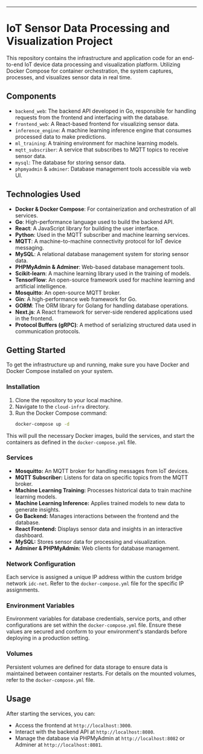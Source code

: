 ---

# IoT Sensor Data Processing and Visualization Project

This repository contains the infrastructure and application code for an end-to-end IoT device data processing and visualization platform. Utilizing Docker Compose for container orchestration, the system captures, processes, and visualizes sensor data in real time.

## Components

- `backend_web`: The backend API developed in Go, responsible for handling requests from the frontend and interfacing with the database.
- `frontend_web`: A React-based frontend for visualizing sensor data.
- `inference_engine`: A machine learning inference engine that consumes processed data to make predictions.
- `ml_training`: A training environment for machine learning models.
- `mqtt_subscriber`: A service that subscribes to MQTT topics to receive sensor data.
- `mysql`: The database for storing sensor data.
- `phpmyadmin` & `adminer`: Database management tools accessible via web UI.

## Technologies Used

- **Docker & Docker Compose**: For containerization and orchestration of all services.
- **Go**: High-performance language used to build the backend API.
- **React**: A JavaScript library for building the user interface.
- **Python**: Used in the MQTT subscriber and machine learning services.
- **MQTT**: A machine-to-machine connectivity protocol for IoT device messaging.
- **MySQL**: A relational database management system for storing sensor data.
- **PHPMyAdmin & Adminer**: Web-based database management tools.
- **Scikit-learn**: A machine learning library used in the training of models.
- **TensorFlow**: An open-source framework used for machine learning and artificial intelligence.
- **Mosquitto**: An open-source MQTT broker.
- **Gin**: A high-performance web framework for Go.
- **GORM**: The ORM library for Golang for handling database operations.
- **Next.js**: A React framework for server-side rendered applications used in the frontend.
- **Protocol Buffers (gRPC)**: A method of serializing structured data used in communication protocols.

## Getting Started

To get the infrastructure up and running, make sure you have Docker and Docker Compose installed on your system.

### Installation

1. Clone the repository to your local machine.
2. Navigate to the `cloud-infra` directory.
3. Run the Docker Compose command:
   ```sh
   docker-compose up -d
   ```

This will pull the necessary Docker images, build the services, and start the containers as defined in the `docker-compose.yml` file.

### Services

- **Mosquitto:** An MQTT broker for handling messages from IoT devices.
- **MQTT Subscriber:** Listens for data on specific topics from the MQTT broker.
- **Machine Learning Training:** Processes historical data to train machine learning models.
- **Machine Learning Inference:** Applies trained models to new data to generate insights.
- **Go Backend:** Manages interactions between the frontend and the database.
- **React Frontend:** Displays sensor data and insights in an interactive dashboard.
- **MySQL:** Stores sensor data for processing and visualization.
- **Adminer & PHPMyAdmin:** Web clients for database management.

### Network Configuration

Each service is assigned a unique IP address within the custom bridge network `idc-net`. Refer to the `docker-compose.yml` file for the specific IP assignments.

### Environment Variables

Environment variables for database credentials, service ports, and other configurations are set within the `docker-compose.yml` file. Ensure these values are secured and conform to your environment's standards before deploying in a production setting.

### Volumes

Persistent volumes are defined for data storage to ensure data is maintained between container restarts. For details on the mounted volumes, refer to the `docker-compose.yml` file.

## Usage

After starting the services, you can:

- Access the frontend at `http://localhost:3000`.
- Interact with the backend API at `http://localhost:8080`.
- Manage the database via PHPMyAdmin at `http://localhost:8082` or Adminer at `http://localhost:8081`.

